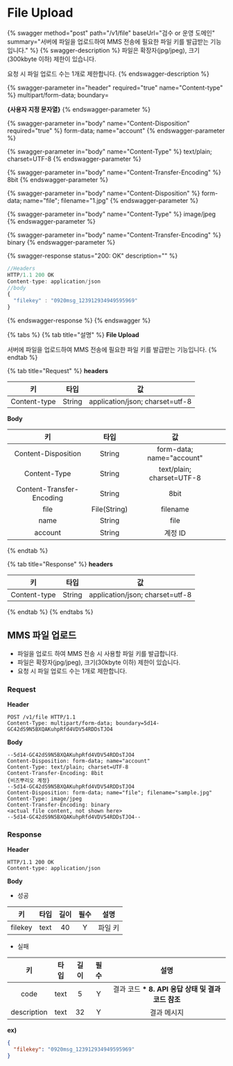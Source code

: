 # File Upload



{% swagger method="post" path="/v1/file" baseUrl="검수 or 운영 도메인" summary="서버에 파일을 업로드하여 MMS 전송에 필요한 파일 키를 발급받는 기능입니다." %}
{% swagger-description %}
파일은 확장자(jpg/jpeg), 크기(300kbyte 이하) 제한이 있습니다.

요청 시 파일 업로드 수는 1개로 제한합니다.
{% endswagger-description %}

{% swagger-parameter in="header" required="true" name="Content-type" %}
multipart/form-data; boundary=

**{사용자 지정 문자열}**
{% endswagger-parameter %}

{% swagger-parameter in="body" name="Content-Disposition" required="true" %}
form-data; name="account"
{% endswagger-parameter %}

{% swagger-parameter in="body" name="Content-Type" %}
text/plain; charset=UTF-8
{% endswagger-parameter %}

{% swagger-parameter in="body" name="Content-Transfer-Encoding" %}
8bit
{% endswagger-parameter %}

{% swagger-parameter in="body" name="Content-Disposition" %}
form-data; name="file"; filename="1.jpg"
{% endswagger-parameter %}

{% swagger-parameter in="body" name="Content-Type" %}
image/jpeg
{% endswagger-parameter %}

{% swagger-parameter in="body" name="Content-Transfer-Encoding" %}
binary
{% endswagger-parameter %}

{% swagger-response status="200: OK" description="" %}
```javascript
//Headers
HTTP/1.1 200 OK
Content-type: application/json
//body
{
  "filekey" : "0920msg_123912934949595969"
}

```
{% endswagger-response %}
{% endswagger %}



{% tabs %}
{% tab title="설명" %}
**File Upload**

서버에 파일을 업로드하여 MMS 전송에 필요한 파일 키를 발급받는 기능입니다.
{% endtab %}

{% tab title="Request" %}
**headers**

|       키      |   타입   |                값                |
| :----------: | :----: | :-----------------------------: |
| Content-type | String | application/json; charset=utf-8 |





**Body**

|             키             |      타입      |             값             |   |
| :-----------------------: | :----------: | :-----------------------: | - |
|    Content-Disposition    |    String    | form-data; name="account" |   |
|        Content-Type       |    String    | text/plain; charset=UTF-8 |   |
| Content-Transfer-Encoding |    String    |            8bit           |   |
|            file           | File(String) |          filename         |   |
|            name           |    String    |            file           |   |
|          account          |    String    |           계정 ID           |   |
{% endtab %}

{% tab title="Response" %}
**headers**

|       키      |   타입   |                값                |
| :----------: | :----: | :-----------------------------: |
| Content-type | String | application/json; charset=utf-8 |
{% endtab %}
{% endtabs %}

## MMS 파일 업로드

* 파일을 업로드 하여 MMS 전송 시 사용할 파일 키를 발급합니다.
* 파일은 확장자(jpg/jpeg), 크기(30kbyte 이하) 제한이 있습니다.
* 요청 시 파일 업로드 수는 1개로 제한합니다.

### Request

**Header**

```http
POST /v1/file HTTP/1.1
Content-Type: multipart/form-data; boundary=5d14-GC42dS9N5BXQAKuhpRfd4VDV54RDDsTJO4
```



**Body**

```http
--5d14-GC42dS9N5BXQAKuhpRfd4VDV54RDDsTJO4
Content-Disposition: form-data; name="account"
Content-Type: text/plain; charset=UTF-8
Content-Transfer-Encoding: 8bit
{비즈뿌리오 계정}
--5d14-GC42dS9N5BXQAKuhpRfd4VDV54RDDsTJO4
Content-Disposition: form-data; name="file"; filename="sample.jpg"
Content-Type: image/jpeg
Content-Transfer-Encoding: binary
<actual file content, not shown here>
--5d14-GC42dS9N5BXQAKuhpRfd4VDV54RDDsTJO4--
```



### Response

**Header**

```http
HTTP/1.1 200 OK
Content-type: application/json
```

**Body**

* 성공

|    키    |  타입  |  길이 |  필수 |  설명  |
| :-----: | :--: | :-: | :-: | :--: |
| filekey | text |  40 |  Y  | 파일 키 |

* 실패

|      키      |  타입  |  길이 |  필수 |                  설명                  |
| :---------: | :--: | :-: | :-: | :----------------------------------: |
|     code    | text |  5  |  Y  | 결과 코드 **\* 8. API 응답 상태 및 결과 코드 참조** |
| description | text |  32 |  Y  |                결과 메시지                |



**ex)**

```json
{
  "filekey": "0920msg_123912934949595969"
}
```



